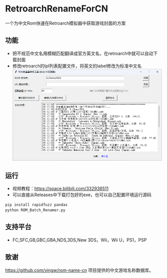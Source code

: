 # RetroarchRenameForCN
一个为中文Rom快速在Retroarch模拟器中获取游戏封面的方案

## 功能
- 把不规范中文名用模糊匹配翻译成官方英文名，在retroarch中就可以自动下载封面
- 修改retroarch的lpl列表配置文件，将英文的label修改为标准中文名
![Screenshot](Screenshot.png)

## 运行
- 视频教程：https://space.bilibili.com/332938511
- 可以直接从Releases中下载打包好的exe，也可以自己配置环境运行源码
```bash
pip install rapidfuzz pandas
python ROM_Batch_Renamer.py
```

## 支持平台
- FC,SFC,GB,GBC,GBA,NDS,3DS,New 3DS，Wii，Wii U，PS1，PSP

## 致谢
https://github.com/yingw/rom-name-cn 项目提供的中文游戏名称数据库。